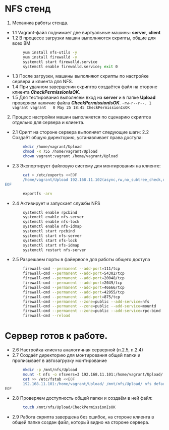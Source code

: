 # NFS стенд 
1. Механика работы стенда.
- 1.1 Vagrant-файл поднимает две виртуальные машины: **server**, **client**
- 1.2 В процессе загрузки машин выполняются скрипты, общие для всех ВМ
```sh
        yum install nfs-utils -y
        yum install firewalld -y
        systemctl start firewalld.service
        systemctl enable firewalld.service; exit 0
```
- 1.3 После загрузки, машины выполняют скрипты по настройке сервера и клиента для NFS.
- 1.4 При удачном завершении скриптов создаётся файл на стороне клиента ***CheckPermissionIsOK***.
- 1.5 Для тестирования выполняем вход на **server** и в папке **Upload** проверяем наличие файла ***CheckPermissionIsOK***.
        ```
        -rw-r--r--. 1 vagrant vagrant   0 May 25 18:45 CheckPermissionIsOK
        ```
2.  Процесс настройки машин выполняется по сценарию скриптов отдельно для сервера и клиента.
- 2.1 Срипт на стороне сервера выполняет следующие шаги:
            2.2 Создаёт общую директорию, устанавливает права доступа:
```sh
        mkdir /home/vagrant/Upload
        chmod -R 755 /home/vagrant/Upload
        chown vagrant:vagrant /home/vagrant/Upload
```
- 2.3 Экспортирует файловую систему для монтирования на клиенте:
```sh
        cat > /etc/exports <<EOF
        /home/vagrant/Upload 192.168.11.102(async,rw,no_subtree_check,root_squash,anonuid=1000,anongid=1000)
EOF 
```
```sh
        exportfs -arv
```
- 2.4 Активирует и запускает службы NFS
```sh
        systemctl enable rpcbind
        systemctl enable nfs-server
        systemctl enable nfs-lock
        systemctl enable nfs-idmap
        systemctl start rpcbind
        systemctl start nfs-server
        systemctl start nfs-lock
        systemctl start nfs-idmap
        systemctl restart nfs-server
```
- 2.5 Разрешаем порты в файерволе для работы общего доступа
```sh
        firewall-cmd --permanent --add-port=111/tcp
        firewall-cmd --permanent --add-port=54302/tcp
        firewall-cmd --permanent --add-port=20048/tcp
        firewall-cmd --permanent --add-port=2049/tcp
        firewall-cmd --permanent --add-port=46666/tcp
        firewall-cmd --permanent --add-port=42955/tcp
        firewall-cmd --permanent --add-port=875/tcp
        firewall-cmd --permanent --zone=public --add-service=nfs
        firewall-cmd --permanent --zone=public --add-service=mountd
        firewall-cmd --permanent --zone=public --add-service=rpc-bind
        firewall-cmd --reload
```
# Сервер готов к работе. #
- 2.6 Настройка клиента аналогичная серверной (п.2.5, п.2.4)
- 2.7 Создаёт директорию для монтирования общей папки и прописывает в автозагрузку монтирование
```sh
        mkdir -p /mnt/nfs/Upload
        mount -t nfs -o nfsvers=3 192.168.11.101:/home/vagrant/Upload/ /mnt/nfs/Upload/
        cat >> /etc/fstab <<EOF
        192.168.11.101:/home/vagrant/Upload/ /mnt/nfs/Upload/ nfs defaults 0 0
EOF
```
- 2.8 Проверяем доступность общей папки и создаём в ней файл:
```sh
        touch /mnt/nfs/Upload/CheckPermissionIsOK
```
- 2.9 Работа скрипта завершена без ошибок, на стороне клиента в общей папке создан файл, который видно на стороне сервера.

